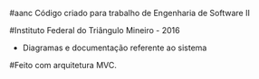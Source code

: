 #aanc
 Código criado para trabalho de Engenharia de Software II
 
#Instituto Federal do Triângulo Mineiro - 2016

- Diagramas e documentação referente ao sistema
 
#Feito com arquitetura MVC.
